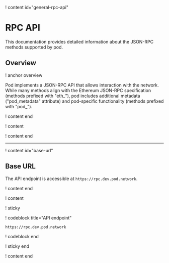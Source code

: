 ! content id="general-rpc-api"

# RPC API

This documentation provides detailed information about the JSON-RPC methods supported by pod.

## Overview

! anchor overview

Pod implements a JSON-RPC API that allows interaction with the network. While many methods align with the Ethereum JSON-RPC specification (methods prefixed with "eth_"), pod includes additional metadata ("pod_metadata" attribute) and pod-specific functionality (methods prefixed with "pod_").

! content end

! content

! content end

---

! content id="base-url"

## Base URL

The API endpoint is accessible at `https://rpc.dev.pod.network`.

! content end

! content

! sticky

! codeblock title="API endpoint"

```bash
https://rpc.dev.pod.network
```

! codeblock end

! sticky end

! content end
